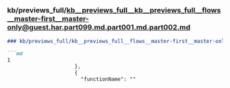 ### kb/previews_full/kb__previews_full__kb__previews_full__flows__master-first__master-only@guest.har.part099.md.part001.md.part002.md

```md
### kb/previews_full/kb__previews_full__flows__master-first__master-only@guest.har.part099.md.part001.md (part 002)

```md
1
                      },
                      {
                        "functionName": ""
```

```

```
